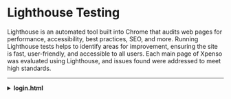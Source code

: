 # Lighthouse Testing

Lighthouse is an automated tool built into Chrome that audits web pages for performance, accessibility, best practices, SEO, and more. Running Lighthouse tests helps to identify areas for improvement, ensuring the site is fast, user-friendly, and accessible to all users. Each main page of Xpenso was evaluated using Lighthouse, and issues found were addressed to meet high standards.

---

<details>
<summary><strong>login.html</strong></summary>

- **Result:** Initial run failed  
<img src="../images/login-html-lighthouse-fail.png" alt="Lighthouse test errors for login.html" width="550"/>

- **Final result:** Passed  
<img src="../images/login-html-lighthouse-pass.png" alt="Lighthouse test passed for login.html" width="550"/>
</details>